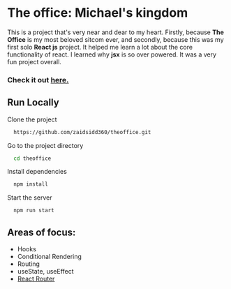 <h1>The office: Michael's kingdom</h1>

<p>This is a project that's very near and dear to my heart. Firstly, because <strong>The Office</strong> is my most beloved sitcom ever, and secondly, because this was my first solo <strong>React js</strong> project. It helped me learn a lot about the core functionality of react. I learned why <strong>jsx</strong> is so over powered. It was a very fun project overall.</p>
<h3>Check it out <a href="https://zaidsidd360.github.io/theoffice/" target="_blank">here.</a></h3>

## Run Locally

Clone the project

```bash
  https://github.com/zaidsidd360/theoffice.git
```

Go to the project directory

```bash
  cd theoffice
```

Install dependencies

```bash
  npm install
```

Start the server

```bash
  npm run start
```

<h2>Areas of focus:</h2>
<ul>
<li>Hooks</li>
<li>Conditional Rendering</li>
<li>Routing</li>
<li>useState, useEffect</li>
<li><a href="https://github.com/remix-run/react-router" target="_blank">React Router</a></li>
</ul>
